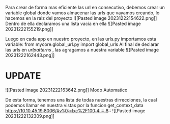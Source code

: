 Para crear de forma mas eficiente las url en consecutivo, debemos crear un variable global donde vamos almacenar las urls que vayamos creando, lo hacemos en la raiz del proyecto
![[Pasted image 20231222154622.png]]
Dentro de ella declaramos una lista vacia en ella 
![[Pasted image 20231222155219.png]]

Luego en cada app en nuestro proyecto, en las urls.py importamos esta variable:
	from mycore.global_url.py import global_urls
Al final de declarar las urls en *urlpatterns* , las agragamos a nuestra variable
![[Pasted image 20231222162443.png]]
# UPDATE
![[Pasted image 20231222163642.png]] 
Modo Automatico

De esta forma, tenemos una lista de todas nuestras dirrecciones, la cual podemos llamar en nuestra vistas por la funcion get_context_data https://10.10.45.19:8006/#v1:0:=lxc%2F100:4:::::8::
![[Pasted image 20231222132309.png]]
